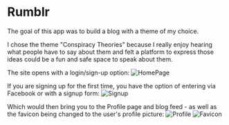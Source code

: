 # Rumblr

The goal of this app was to build a blog with a theme of my choice. 

I chose the theme "Conspiracy Theories" because I really enjoy hearing what people have to say about them and felt a platform to express those ideas could be a fun and safe space to speak about them. 

The site opens with a login/sign-up option:
![HomePage](https://i.imgur.com/DFZjXNo.png)

If you are signing up for the first time, you have the option of entering via Facebook or with a signup form:
![Signup](https://i.imgur.com/zlAf21b.png)


Which would then bring you to the Profile page and blog feed - as well as the favicon being changed to the user's profile picture:
![Profile](https://i.imgur.com/d8GTyGy.png)
![Favicon](https://i.imgur.com/zP53hb1.png)
